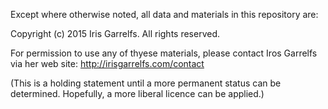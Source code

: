 Except where otherwise noted, all data and materials in this repository are:

   Copyright (c) 2015 Iris Garrelfs.  All rights reserved.

For permission to use any of thyese materials, please contact Iros Garrelfs via her web site:
http://irisgarrelfs.com/contact

(This is a holding statement until a more permanent status can be determined. Hopefully, a more liberal licence can be applied.)

